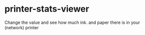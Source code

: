 printer-stats-viewer
====================

Change the value and see how much ink. and paper there is in your (network) printer
